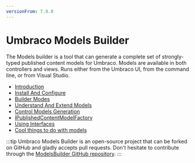 ```yaml
---
versionFrom: 7.0.0
---
```


# Umbraco Models Builder

The Models builder is a tool that can generate a complete set of strongly-typed published content models for Umbraco. Models are available in both controllers and views. Runs either from the Umbraco UI, from the command line, or from Visual Studio.

* [Introduction](introduction-v7.md)
* [Install And Configure](configuration-v7.md)
* [Builder Modes](Builder-Modes-v7.md)
* [Understand And Extend Models](Understand-And-Extend-v7.md)
* [Control Models Generation](Control-Generation-v7.md)
* [IPublishedContentModelFactory](IPublishedContentModelFactory-v7.md)
* [Using Interfaces](Using-Interfaces.md)
* [Cool things to do with models](CoolThingsWithModels.md)

:::tip
Umbraco Models Builder is an open-source project that can be forked on GitHub and gladly accepts pull requests. Don't hesitate to contribute through the [ModelsBuilder GitHub repository](https://github.com/zpqrtbnk/Zbu.ModelsBuilder).
:::
